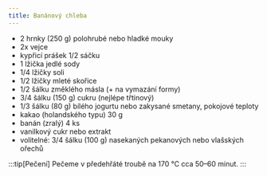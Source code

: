 ```yaml
---
title: Banánový chleba
---
```


- 2 hrnky (250 g) polohrubé nebo hladké mouky
- 2x vejce
- kypřicí prášek 1/2 sáčku
- 1 lžička jedlé sody
- 1/4 lžičky soli
- 1/2 lžičky mleté skořice
- 1/2 šálku změklého másla (+ na vymazání formy)
- 3/4 šálku (150 g) cukru (nejlépe třtinový)
- 1/3 šálku (80 g) bílého jogurtu nebo zakysané smetany, pokojové teploty
- kakao (holandského typu) 30 g
- banán (zralý) 4 ks
- vanilkový cukr nebo extrakt
- volitelné: 3/4 šálku (100 g) nasekaných pekanových nebo vlašských ořechů

:::tip[Pečení]
Pečeme v předehřáté troubě na 170 °C cca 50–60 minut.
:::
